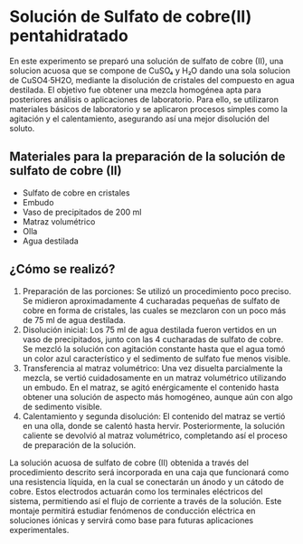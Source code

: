 # Solución de Sulfato de cobre(II) pentahidratado
En este experimento se preparó una solución de sulfato de cobre (II), una solucion acuosa que se compone de CuSO₄ y H₂O dando una sola solucion de CuSO4·5H2O, mediante la disolución de cristales del compuesto en agua destilada. El objetivo fue obtener una mezcla homogénea apta para posteriores análisis o aplicaciones de laboratorio. Para ello, se utilizaron materiales básicos de laboratorio y se aplicaron procesos simples como la agitación y el calentamiento, asegurando así una mejor disolución del soluto.

## Materiales para la preparación de la solución de sulfato de cobre (II)

- Sulfato de cobre  en cristales
- Embudo
- Vaso de precipitados de 200 ml
- Matraz volumétrico
- Olla
- Agua destilada

## ¿Cómo se realizó?
1. Preparación de las porciones:
Se utilizó un procedimiento poco preciso. Se midieron aproximadamente 4 cucharadas pequeñas de sulfato de cobre en forma de cristales, las cuales se mezclaron con un poco más de 75 ml de agua destilada.
2. Disolución inicial:
Los 75 ml de agua destilada fueron vertidos en un vaso de precipitados, junto con las 4 cucharadas de sulfato de cobre. Se mezcló la solución con agitación constante hasta que el agua tomó un color azul característico y el sedimento de sulfato fue menos visible.
3. Transferencia al matraz volumétrico:
Una vez disuelta parcialmente la mezcla, se vertió cuidadosamente en un matraz volumétrico utilizando un embudo. En el matraz, se agitó enérgicamente el contenido hasta obtener una solución de aspecto más homogéneo, aunque aún con algo de sedimento visible.
4. Calentamiento y segunda disolución:
El contenido del matraz se vertió en una olla, donde se calentó hasta hervir. Posteriormente, la solución caliente se devolvió al matraz volumétrico, completando así el proceso de preparación de la solución.


La solución acuosa de sulfato de cobre (II) obtenida a través del procedimiento descrito será incorporada en una caja que funcionará como una resistencia líquida, en la cual se conectarán un ánodo y un cátodo de cobre. Estos electrodos actuarán como los terminales eléctricos del sistema, permitiendo así el flujo de corriente a través de la solución. Este montaje permitirá estudiar fenómenos de conducción eléctrica en soluciones iónicas y servirá como base para futuras aplicaciones experimentales.


